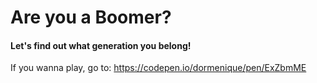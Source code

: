# Are you a Boomer?
#### Let's find out what generation you belong!

If you wanna play, go to: https://codepen.io/dormenique/pen/ExZbmME
